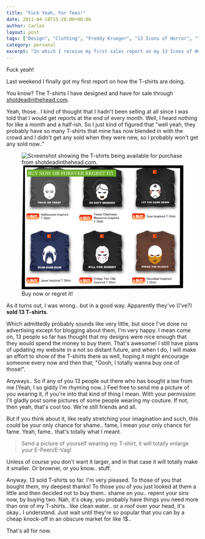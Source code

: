 ```yaml
---
title: "Fuck Yeah, For Tees!"
date: 2011-04-18T15:28:00+00:00
author: Carlos
layout: post
tags: ["Design", "Clothing", "Freddy Krueger", "13 Icons of Horror", "T-Shirt", "Chucky", "Alien/Xenomorph", "Ghostface", "Hannibal", "Jason Vorhees", "Bruce (JAWS)", "Billy (SAW)", "Leatherface", "Michael Myers", "Pennywise", "Pinhead", "Predator"]
category: personal
excerpt: "In which I receive my first sales report on my 13 Icons of Horror T-shirts."
---
```

Fuck yeah!

Last weekend I finally got my first report on how the T-shirts are doing.

You know? The T-shirts I have designed and have for sale through [shotdeadinthehead.com](http://shotdeadinthehead.com/).

Yeah, those.. I kind of thought that I hadn't been selling at all since I was told that I would get reports at the end of every month. Well, I heard nothing for like a month and a half-ish. So I just kind of figured that "well yeah, they probably have so many T-shirts that mine has now blended in with the crowd and I didn't get any sold when they were new, so I probably won't get any sold now.."

<figure>
    <img class="js-lazy-load" data-original="/assets/posts/2011/04/buy.png" alt="Screenshot showing the T-shirts being available for purchase from shotdeadinthehead.com.">
  <noscript>
    <img src="/assets/posts/2011/04/buy.png" alt="Screenshot showing the T-shirts being available for purchase from shotdeadinthehead.com.">
  </noscript>
  <figcaption>Buy now or regret it!</figcaption>
</figure>

As it turns out, I was wrong.. but in a good way. Apparently they've (I've?) **sold 13 T-shirts**.

Which admittedly probably sounds like very little, but since I've done no advertising except for blogging about them, I'm very happy. I mean come on, 13 people so far has thought that my designs were nice enough that they would spend the money to buy them. That's awesome! I still have plans of updating my website in a not so distant future, and when I do, I will make an effort to show of the T-shirts there as well, hoping it might encourage someone every now and then that; "Oooh, I totally wanna buy one of those!".

Anyways.. So if any of you 13 people out there who has bought a tee from me (Yeah, I so giddy I'm rhyming now..) Feel free to send me a picture of you wearing it, if you're into that kind of thing I mean. With your permission I'll gladly post some pictures of some people wearing my couture. If not, then yeah, that's cool too. We're still friends and all.

But if you think about it, like really stretching your imagination and such, this could be your only chance for shame.. fame, I mean your only chance for fame. Yeah, fame.. that's totally what I meant.

> Send a picture of yourself wearing my T-shirt, it will totally enlarge your E-Peen/E-Vag!
  
Unless of course you don't want it larger, and in that case it will totally make it smaller. Or browner, or you know.. stuff. 
    
Anyway. 13 sold T-shirts so far. I'm very pleased. To those of you that bought them, my deepest thanks! To those you of you just looked at them a little and then decided not to buy them.. shame on you.. repent your sins now, by buying two. Nah, it's okay, you probably have things you need more than one of my T-shirts.. like clean water.. or a roof over your head, it's okay.. I understand. Just wait until they're so popular that you can by a cheap knock-off in an obscure market for like 1$..

That's all for now.